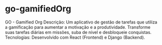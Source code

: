 # go-gamifiedOrg
GO - Gamified Org  Descrição: Um aplicativo de gestão de tarefas que utiliza a gamificação para aumentar a motivação e a produtividade. Transforme suas tarefas diárias em missões, suba de nível e desbloqueie conquistas.  Tecnologias: Desenvolvido com React (Frontend) e Django (Backend).
